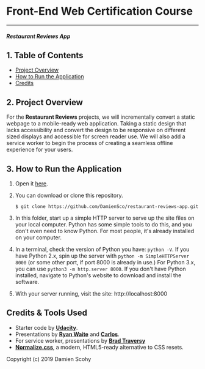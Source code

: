 # Front-End Web Certification Course
---
#### _Restaurant Reviews App_

## 1. Table of Contents

* [Project Overview](#project-overview)
* [How to Run the Application](#how-to-run-the-application)
* [Credits](#credits)

## 2. Project Overview

For the **Restaurant Reviews** projects, we will incrementally convert a static webpage to a mobile-ready web application. Taking a static design that lacks accessibility and convert the design to be responsive on different sized displays and accessible for screen reader use. We will also add a service worker to begin the process of creating a seamless offline experience for your users.

## 3. How to Run the Application

1. Open it [here](https://damiensco.github.io/restaurant-review/index.html).

2. You can download or clone this repository.

    ```
    $ git clone https://github.com/DamienSco/restaurant-reviews-app.git
    ```

3. In this folder, start up a simple HTTP server to serve up the site files on your local computer. Python has some simple tools to do this, and you don't even need to know Python. For most people, it's already installed on your computer.

4. In a terminal, check the version of Python you have: `python -V`. If you have Python 2.x, spin up the server with `python -m SimpleHTTPServer 8000` (or some other port, if port 8000 is already in use.) For Python 3.x, you can use `python3 -m http.server 8000`. If you don't have Python installed, navigate to Python's website to download and install the software.

5. With your server running, visit the site: http://localhost:8000


## Credits & Tools Used

* Starter code by [**Udacity**](https://github.com/udacity/mws-restaurant-stage-1).
* Presentations by [**Ryan Waite**](https://www.youtube.com/watch?v=dMutLUzVbIA&t=500s) and [**Carlos**](https://www.youtube.com/watch?v=tyVQW2PkFk4&feature=youtu.be&t=119).
* For service worker, presentations by [**Brad Traversy**](https://www.youtube.com/watch?v=ksXwaWHCW6k&feature=youtu.be)
* [**Normalize.css**](https://necolas.github.io/normalize.css/), a modern, HTML5-ready alternative to CSS resets.

Copyright (c) 2019 Damien Scohy
